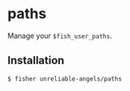 # paths

Manage your `$fish_user_paths`.

## Installation

```
$ fisher unreliable-angels/paths
```
